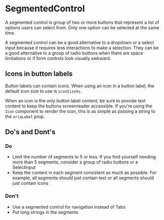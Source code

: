 # SegmentedControl

A segmented control is group of two or more buttons that represent a list of options users can select from. Only one option can be selected at the same time.

A segmented control can be a good alternative to a dropdown or a select input because it requires less interactions to make a selection. They can be a good alternative to a group of radio buttons when there are space limitations or if form controls look visually awkward.

## Icons in button labels
Button labels can contain icons. When using an icon in a button label, the default icon size to use is `iconSizeXs`.

When an icon is the only button label content, be sure to provide text content to keep the buttons screenreader accessible. If you're using the `Icon` component to render the icon, this is as simple as passing a string to the `ariaLabel` prop.

## Do's and Dont's

### Do
- Limit the number of segments to 5 or less. If you find yourself needing more than 5 segments, consider a group of radio buttons or a SelectInput
- Keep the content in each segment consistent as much as possible. For example, all segments should just contain text or all segments should just contain icons

### Don't
- Use a segmented control for navigation instead of Tabs
- Put long strings in the segments
